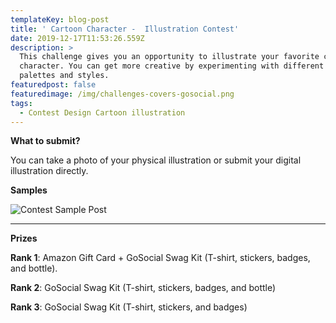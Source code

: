```yaml
---
templateKey: blog-post
title: ' Cartoon Character -  Illustration Contest'
date: 2019-12-17T11:53:26.559Z
description: >
  This challenge gives you an opportunity to illustrate your favorite cartoon
  character. You can get more creative by experimenting with different color
  palettes and styles.
featuredpost: false
featuredimage: /img/challenges-covers-gosocial.png
tags:
  - Contest Design Cartoon illustration
---
```

**What to submit?**

You can take a photo of your physical illustration or submit your digital illustration directly.

**Samples**

![Contest Sample Post](/img/cartoon_challenge.png "Cartoon Illustration Sample")

- - -

**Prizes**

**Rank 1**: Amazon Gift Card + GoSocial Swag Kit (T-shirt, stickers, badges, and bottle).

**Rank 2**: GoSocial Swag Kit (T-shirt, stickers, badges, and bottle)

**Rank 3**: GoSocial Swag Kit (T-shirt, stickers, and badges)

